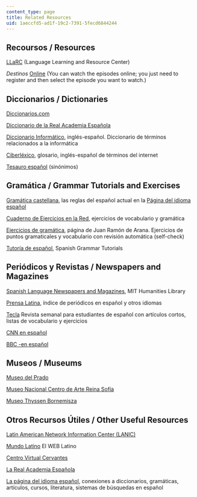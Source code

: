```yaml
---
content_type: page
title: Related Resources
uid: 1aeccfd5-ad1f-19c2-7391-5fecd6844244
---
```


Recoursos / Resources
---------------------

[LLaRC](http://llarc.mit.edu/) (Language Learning and Resource Center)

_Destinos_ [Online](https://www.learner.org/series/destinos-an-introduction-to-spanish/) (You can watch the episodes online; you just need to register and then select the episode you want to watch.)

Diccionarios / Dictionaries
---------------------------

[Diccionarios.com](http://www.diccionarios.com/)

[Diccionario de la Real Academia Española](http://lema.rae.es/drae/
)

[Diccionario Informático](http://www.sitiosargentina.com.ar/categorias/internet/diccionarios.htm), inglés-español. Diccionario de términos relacionados a la informática

[Ciberléxico](http://www.telefonica.com/en/home/jsp/home.jsp), glosario, inglés-español de términos del internet

[Tesauro español](http://www.lenguaje.com/herramientas/tesauro/default.htm) (sinónimos)

Gramática / Grammar Tutorials and Exercises
-------------------------------------------

[Gramática castellana](http://www.elcastellano.org/gramatic.html), las reglas del español actual en la [Página del idioma español](https://pendientedemigracion.ucm.es/info/especulo/ele/r_soca.html)

[Cuaderno de Ejercicios en la Red](http://www.trentu.ca/academic/modernlanguages/spanish/masarriba/), ejercicios de vocabulario y gramática

[Ejercicios de gramática](http://mld.ursinus.edu/~jarana/Ejercicios/), página de Juan Ramón de Arana. Ejercicios de puntos gramaticales y vocabulario con revisión automática (self-check)

[Tutoría de español](http://www.studyspanish.com/tutorial.htm), Spanish Grammar Tutorials

Periódicos y Revistas / Newspapers and Magazines
------------------------------------------------

[Spanish Language Newspapers and Magazines](http://libguides.mit.edu/content.php?pid=146063&sid=1247903), MIT Humanities Library

[Prensa Latina](http://www.prensalatina.com/), índice de periódicos en español y otros idiomas

[Tecla](http://www.mec.es/exterior/uk/es/tecla/pruebatecla.shtml) Revista semanal para estudiantes de español con artículos cortos, listas de vocabulario y ejercicios

[CNN en español](http://cnnenespanol.com/)

[BBC -en español](http://news.bbc.co.uk/hi/spanish/news/)

Museos / Museums
----------------

[Museo del Prado](http://www.museodelprado.es/en)

[Museo Nacional Centro de Arte Reina Sofía](http://www.museoreinasofia.es/)

[Museo Thyssen Bornemisza](http://www.museothyssen.org/en/thyssen/home)

Otros Recursos Útiles / Other Useful Resources
----------------------------------------------

[Latin American Network Information Center (LANIC)](http://lanic.utexas.edu/las.html)

[Mundo Latino](http://www.mundolatino.org/) El WEB Latino

[Centro Virtual Cervantes](http://cvc.cervantes.es/portada.htm)

[La Real Academia Española](http://www.rae.es/)

[La página del idioma español](http://www.elcastellano.org/), conexiones a diccionarios, gramáticas, artículos, cursos, literatura, sistemas de búsquedas en español